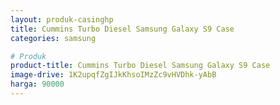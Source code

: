 ```yaml
---
layout: produk-casinghp
title: Cummins Turbo Diesel Samsung Galaxy S9 Case
categories: samsung

# Produk
product-title: Cummins Turbo Diesel Samsung Galaxy S9 Case
image-drive: 1K2upqfZgIJkKhsoIMzZc9vHVDhk-yAbB
harga: 90000
---
```

